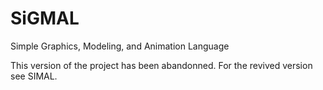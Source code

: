 # SiGMAL
Simple Graphics, Modeling, and Animation Language

This version of the project has been abandonned. For the revived version see SIMAL.
